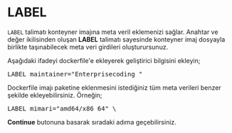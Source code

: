 # LABEL

`LABEL` talimatı konteyner imajına meta veril eklemenizi sağlar. Anahtar ve değer ikilisinden oluşan **LABEL** talimatı sayesinde konteyner imaj dosyayla birlikte taşınabilecek meta veri girdileri oluşturursunuz.

Aşağıdaki ifadeyi dockerfile'e ekleyerek geliştirici bilgisini ekleyin;

<pre class="file" data-filename="dockerfile" data-target="replace">LABEL maintainer="Enterprisecoding <info@enterprisecoding.com>"
</pre>

Dockerfile imajı paketine eklenmesini istediğiniz tüm meta verileri benzer şekilde ekleyebilirsiniz. Örneğin;

<pre class="file" data-filename="dockerfile" data-target="replace">LABEL mimari="amd64/x86_64" \
</pre>

**Continue** butonuna basarak sıradaki adıma geçebilirsiniz.
